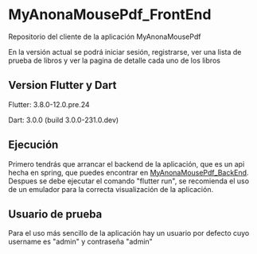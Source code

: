 # MyAnonaMousePdf_FrontEnd
Repositorio del cliente de la aplicación MyAnonaMousePdf

En la versión actual se podrá iniciar sesión, registrarse, ver una lista de prueba de libros y ver la pagina de detalle cada uno de los libros
## Version Flutter y Dart
Flutter: 3.8.0-12.0.pre.24

Dart: 3.0.0 (build 3.0.0-231.0.dev)
## Ejecución
Primero tendrás que arrancar el backend de la aplicación, que es un api hecha en spring, que puedes encontrar en [MyAnonaMousePdf_BackEnd](https://github.com/CapibaraAnonimo/MyAnonaMousePdf_BackEnd). Despues se debe ejecutar el comando "flutter run", se recomienda el uso de un emulador para la correcta visualización de la aplicación.

## Usuario de prueba
Para el uso más sencillo de la aplicación hay un usuario por defecto cuyo username es "admin" y contraseña "admin"
